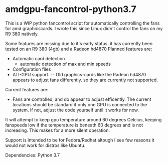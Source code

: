 # amdgpu-fancontrol-python3.7
This is a WIP python fancontrol script for automatically controlling the fans for amd graphicscards. I wrote this since Linux didn't control the fans on my R9 380 natively.

Some features are missing due to it's early status. it has currently been tested on an R9 380 (4gb) and a Radeon hd4870
Planned features are:
  * Automatic card detection
    - automatic detection of max and min speeds
  * Configuration files
  * ATI-GPU support. -- Old graphics-cards like the Radeon hd4870 appears to adjust fans differently. so they are currently not supported.

Current features are:
   * Fans are controlled, and do appear to adjust efficently. The current locations should be standard if only one GPU is connected to the system. If not, adjust the code yourself until it works for now.


It will attempt to keep gpu temperature around 60 degrees Celcius, keeping fanspeeds low if the temperature is beneath 60 degrees and is not increasing. This makes for a more silent operation.

Support is intended to be for Fedora/Redhat altough I see few reasons it would not work for distros like Ubuntu.

Dependencies:
Python 3.7
